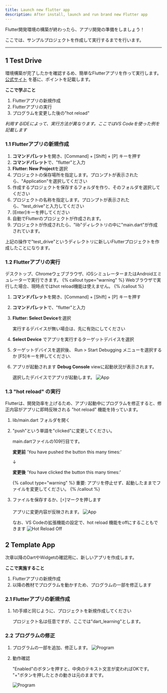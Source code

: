 ```yaml
---
title: Launch new flutter app
description: After install, launch and run brand new Flutter app
---
```

Flutter開発環境の構築が終わったら、アプリ開発の準備をしましょう！

ここでは、サンプルプロジェクトを作成して実行するまでを行います。

---
## 1 Test Drive
環境構築が完了したかを確認するめ、簡単なFlutterアプリを作って実行します。
[公式サイト](https://docs.flutter.dev/get-started/test-drive?tab=vscode) を基に、ポイントを記載します。


__ここで学ぶこと__
1. Flutterアプリの新規作成
2. Flutterアプリの実行
3. プログラムを変更した後の"hot reload" 

_利用するIDEによって、実行方法が異なります。ここではVS Codeを使った例を記載します_

### 1.1 Flutterアプリの新規作成
1. **コマンドパレット**を開き、[Command] + [Shift] + [P] キーを押す
2. **コマンドパレット**で、"flutter"と入力
3. **Flutter: New Project**を選択
4. プロジェクトの保存場所を指定します。プロンプトが表示されたら、"Application"を選択してください
5. 作成するプロジェクトを保存するフォルダを作り、そのフォルダを選択してください
6. プロジェクトの名称を指定します。プロンプトが表示されたら、"test_drive"と入力してください
7. [Enter]キーを押してください
8. 自動でFlutterのプロジェクトが作成されます。
9. プロジェクトが作成されたら、"lib"ディレクトリの中に"main.dart"が作成されています。

上記の操作で"test_drive"というディレクトリに新しいFlutterプロジェクトを作成したことになります。

### 1.2 Flutterアプリの実行
デスクトップ、Chromeウェブブラウザ、iOSシミュレーターまたはAndroidエミュレーターで実行できます。
{% callout type="warning" %}
Webブラウザで実行した場合、現時点ではhot reload機能は使えません。
{% /callout %}
1. **コマンドパレット**を開き、[Command] + [Shift] + [P] キーを押す
3. **コマンドパレット**で、"flutter"と入力
4. **Flutter: Select Device**を選択

    実行するデバイスが無い場合は、先に有効にしてください
5. **Select Device** でアプリを実行するターゲットデバイスを選択
6. ターゲットデバイスを選択後、 Run > Start Debugging メニューを選択するか [F5]キーを押してください.
7. アプリが起動されます
    **Debug Console** viewに起動状況が表示されます。
   
   選択したデバイスでアプリが起動します。
![App](/flutter/5/official_starter-app.png "")


### 1.3 "hot reload" の実行
Flutterは、開発効率を上げるため、アプリ起動中にプログラムを修正すると、修正内容がアプリに即時反映される "hot reload" 機能を持っています。

1. lib/main.dart フォルダを開く
2. "push"という単語を"clicked"に変更してください。
    
    main.dartファイルの109行目です。

    **変更前**
    'You have pushed the button this many times:'
    
    ↓
    
    **変更後**
    'You have clicked the button this many times:'

    {% callout type="warning" %}
     重要: アプリを停止せず、起動したままでファイルを変更してください。
    {% /callout %}

3. ファイルを保存するか、[⚡]マークを押します

   アプリに変更内容が反映されます。
![App](/flutter/5/official_starter-app-hot-reload.png "")

   なお、VS Codeの拡張機能の設定で、hot reload 機能をoffにすることもできます
![Hot Reload Off](/flutter/5/hotreload_off.png "")


## 2 Template App
次章以降のDartやWidgetの確認用に、新しいアプリを作成します。

__ここで実施すること__
1. Flutterアプリの新規作成
2. 以降の教材でプログラムを動かすため、プログラムの一部を修正します

### 2.1 Flutterアプリの新規作成
1. 1の手順と同じように、プロジェクトを新規作成してください

   プロジェクト名は任意ですが、ここでは"dart_learning"とします。

### 2.2 プログラムの修正
1. プログラムの一部を追加、修正します。
    ![Program](/flutter/5/dart_learning.png "")

2. 動作確認
 
    "Enabled"のボタンを押すと、中央のテキスト文言が変わればOKです。
    "+"ボタンを押したときの動きは元のままです。
    
    ![Program](/flutter/5/dart_leaning_movie.gif "")
